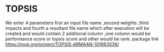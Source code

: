 # TOPSIS
We enter 4 parameters first an input file name ,second weights ,third impacts and fourth a resultant file name which after execution will be created and would contain 2 additional column ,one column would be performance score or topsis score and other would be rank.
package link 
https://pypi.org/project/TOPSIS-ARMAAN-101983036/
